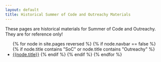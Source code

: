 ```yaml
---
layout: default
title: Historical Summer of Code and Outreachy Materials
---
```


These pages are historical materials for Summer of Code and
Outreachy. They are for reference only!

<ul>
{% for node in site.pages reversed %}
  {% if node.navbar == false %}
    {% if node.title contains "SoC" or node.title contains "Outreachy" %}
      <li><a href="{{node.url}}">{{node.title}}</a>
    {% endif %}
  {% endif %}
{% endfor %}
